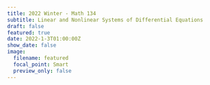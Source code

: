 ```yaml
---
title: 2022 Winter - Math 134
subtitle: Linear and Nonlinear Systems of Differential Equations
draft: false
featured: true
date: 2022-1-3T01:00:00Z
show_date: false
image:
  filename: featured
  focal_point: Smart
  preview_only: false
---
```

